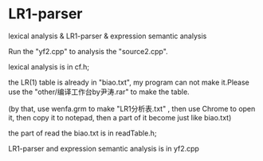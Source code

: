 # LR1-parser
lexical analysis &amp; LR1-parser &amp; expression semantic analysis

Run the "yf2.cpp" to analysis the "source2.cpp".

lexical analysis is in cf.h;

the LR(1) table is already in "biao.txt", my program can not make it.Please use the "other/编译工作台by尹涛.rar" to make the table.

(by that, use wenfa.grm to make "LR1分析表.txt" , then use Chrome to open it, then copy it to notepad, then a part of it become just like biao.txt)

the part of read the biao.txt is in readTable.h;

LR1-parser and expression semantic analysis is in yf2.cpp

